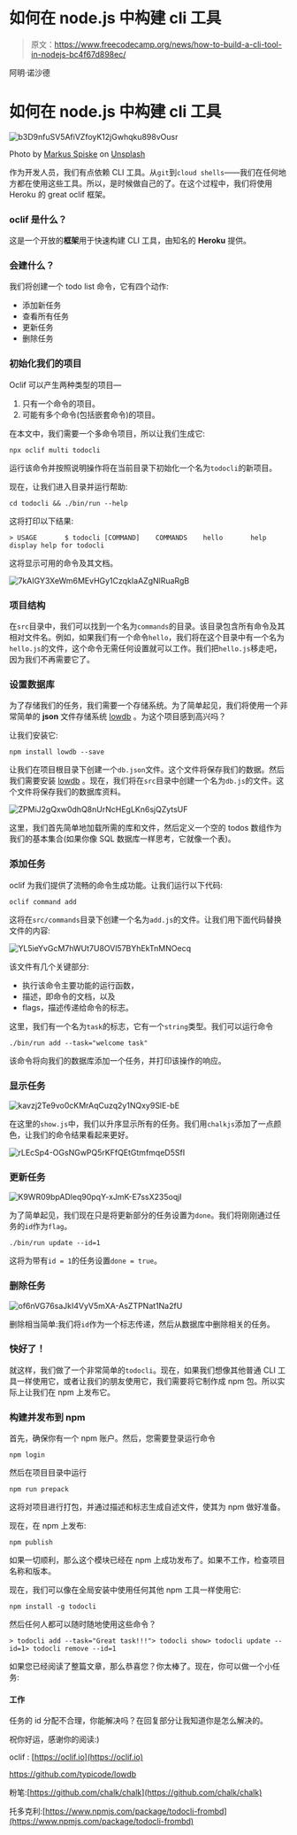 # 如何在 node.js 中构建 cli 工具

> 原文：<https://www.freecodecamp.org/news/how-to-build-a-cli-tool-in-nodejs-bc4f67d898ec/>

阿明·诺沙德

# 如何在 node.js 中构建 cli 工具

![b3D9nfuSV5AfiVZfoyK12jGwhqku898vOusr](img/0152573b6a3e47e9962a93dc1da580bd.png)

Photo by [Markus Spiske](https://unsplash.com/@markusspiske?utm_source=medium&utm_medium=referral) on [Unsplash](https://unsplash.com?utm_source=medium&utm_medium=referral)

作为开发人员，我们有点依赖 CLI 工具。从`git`到`cloud shells`——我们在任何地方都在使用这些工具。所以，是时候做自己的了。在这个过程中，我们将使用 Heroku 的 great oclif 框架。

### oclif 是什么？

这是一个开放的**框架**用于快速构建 CLI 工具，由知名的 **Heroku** 提供。

### 会建什么？

我们将创建一个 todo list 命令，它有四个动作:

*   添加新任务
*   查看所有任务
*   更新任务
*   删除任务

### 初始化我们的项目

Oclif 可以产生两种类型的项目—

1.  只有一个命令的项目。
2.  可能有多个命令(包括嵌套命令)的项目。

在本文中，我们需要一个多命令项目，所以让我们生成它:

```
npx oclif multi todocli
```

运行该命令并按照说明操作将在当前目录下初始化一个名为`todocli`的新项目。

现在，让我们进入目录并运行帮助:

```
cd todocli && ./bin/run --help
```

这将打印以下结果:

```
> USAGE       $ todocli [COMMAND]    COMMANDS    hello       help   display help for todocli
```

这将显示可用的命令及其文档。

![7kAIGY3XeWm6MEvHGy1CzqkIaAZgNlRuaRgB](img/898f93b3c13a3f021f0530e6eb902299.png)

### 项目结构

在`src`目录中，我们可以找到一个名为`commands`的目录。该目录包含所有命令及其相对文件名。例如，如果我们有一个命令`hello`，我们将在这个目录中有一个名为`hello.js`的文件，这个命令无需任何设置就可以工作。我们把`hello.js`移走吧，因为我们不再需要它了。

### 设置数据库

为了存储我们的任务，我们需要一个存储系统。为了简单起见，我们将使用一个非常简单的 **json** 文件存储系统 [lowdb](https://github.com/typicode/lowdb) 。为这个项目感到高兴吗？

让我们安装它:

```
npm install lowdb --save
```

让我们在项目根目录下创建一个`db.json`文件。这个文件将保存我们的数据。然后我们需要安装 [lowdb](https://github.com/typicode/lowdb) 。现在，我们将在`src`目录中创建一个名为`db.js`的文件。这个文件将保存我们的数据库资料。

![ZPMiJ2gQxw0dhQ8nUrNcHEgLKn6sjQZytsUF](img/56832941bc136ba83f1a564956b3b0c4.png)

这里，我们首先简单地加载所需的库和文件，然后定义一个空的 todos 数组作为我们的基本集合(如果你像 SQL 数据库一样思考，它就像一个表)。

### 添加任务

oclif 为我们提供了流畅的命令生成功能。让我们运行以下代码:

```
oclif command add
```

这将在`src/commands`目录下创建一个名为`add.js`的文件。让我们用下面代码替换文件的内容:

![YL5ieYvGcM7hWUt7U8OVl57BYhEkTnMNOecq](img/44ec94116fce8e8d96986197b1ed1d39.png)

该文件有几个关键部分:

*   执行该命令主要功能的运行函数，
*   描述，即命令的文档，以及
*   flags，描述传递给命令的标志。

这里，我们有一个名为`task`的标志，它有一个`string`类型。我们可以运行命令

```
./bin/run add --task="welcome task"
```

该命令将向我们的数据库添加一个任务，并打印该操作的响应。

### 显示任务

![kavzj2Te9vo0cKMrAqCuzq2y1NQxy9SlE-bE](img/b7fb7dcbc21dca76bdbc4f4cf0d0d392.png)

在这里的`show.js`中，我们以升序显示所有的任务。我们用`chalkjs`添加了一点颜色，让我们的命令结果看起来更好。

![rLEcSp4-OGsNGwPQ5rKFfQEtGtmfmqeD5SfI](img/f5ce0997d7b8db290a5eee93493bb9ca.png)

### 更新任务

![K9WR09bpADleq90pqY-xJmK-E7ssX235oqjI](img/b952b3b77c11d0318083d1a75fd17111.png)

为了简单起见，我们现在只是将更新部分的任务设置为`done`。我们将刚刚通过任务的`id`作为`flag`。

```
./bin/run update --id=1
```

这将为带有`id = 1`的任务设置`done = true`。

### 删除任务

![of6nVG76saJkI4VyV5mXA-AsZTPNat1Na2fU](img/08c0384264fc36b4c7b0d348762ed513.png)

删除相当简单:我们将`id`作为一个标志传递，然后从数据库中删除相关的任务。

### 快好了！

就这样，我们做了一个非常简单的`todocli`。现在，如果我们想像其他普通 CLI 工具一样使用它，或者让我们的朋友使用它，我们需要将它制作成 npm 包。所以实际上让我们在 npm 上发布它。

### 构建并发布到 npm

首先，确保你有一个 npm 账户。然后，您需要登录运行命令

```
npm login
```

然后在项目目录中运行

```
npm run prepack
```

这将对项目进行打包，并通过描述和标志生成自述文件，使其为 npm 做好准备。

现在，在 npm 上发布:

```
npm publish
```

如果一切顺利，那么这个模块已经在 npm 上成功发布了。如果不工作，检查项目名称和版本。

现在，我们可以像在全局安装中使用任何其他 npm 工具一样使用它:

```
npm install -g todocli
```

然后任何人都可以随时随地使用这些命令？

```
> todocli add --task="Great task!!!"> todocli show> todocli update --id=1> todocli remove --id=1
```

如果您已经阅读了整篇文章，那么恭喜您？你太棒了。现在，你可以做一个小任务:

#### 工作

任务的 id 分配不合理，你能解决吗？在回复部分让我知道你是怎么解决的。

祝你好运，感谢你的阅读:)

oclif : [https://oclif.io](https://oclif.io)

https://github.com/typicode/lowdb

粉笔:[https://github.com/chalk/chalk](https://github.com/chalk/chalk)

托多克利:[https://www.npmjs.com/package/todocli-frombd](https://www.npmjs.com/package/todocli-frombd)